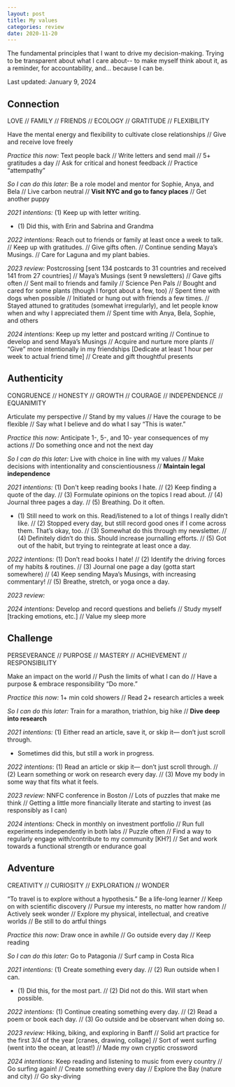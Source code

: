 ```yaml
---
layout: post
title: My values
categories: review
date: 2020-11-20
---
```


The fundamental principles that I want to drive my decision-making. Trying to be transparent about what I care about-- to make myself think about it, as a reminder, for accountability, and... because I can be.

Last updated: January 9, 2024

## Connection

LOVE // FAMILY // FRIENDS // ECOLOGY // GRATITUDE // FLEXIBILITY

Have the mental energy and flexibility to cultivate close relationships // Give and receive love freely

*Practice this now:* Text people back // Write letters and send mail // 5+ gratitudes a day // Ask for critical and honest feedback // Practice “attempathy”

*So I can do this later:*  Be a role model and mentor for Sophie, Anya, and Bela // Live carbon neutral // **Visit NYC and go to fancy places** // Get another puppy

*2021 intentions:* (1) Keep up with letter writing.

- (1) Did this, with Erin and Sabrina and Grandma

*2022 intentions:* Reach out to friends or family at least once a week to talk. // Keep up with gratitudes. // Give gifts often. // Continue sending Maya’s Musings. // Care for Laguna and my plant babies.

*2023 review:* Postcrossing [sent 134 postcards to 31 countries and  received 141 from 27 countries] // Maya’s Musings (sent 9 newsletters) // Gave gifts often // Sent mail to friends and family // Science Pen Pals // Bought and cared for some plants (though I forgot about a few, too) // Spent time with dogs when possible // Initiated or hung out with friends a few times. // Stayed attuned to gratitudes (somewhat irregularly), and let people know when and why I appreciated them  // Spent time with Anya, Bela, Sophie, and others 

*2024 intentions:* Keep up my letter and postcard writing // Continue to develop and send Maya’s Musings // Acquire and nurture more plants // “Give” more intentionally in my friendships [Dedicate at least 1 hour per week to actual friend time]  // Create and gift thoughtful presents

## Authenticity

CONGRUENCE // HONESTY // GROWTH  // COURAGE // INDEPENDENCE // EQUANIMITY

Articulate my perspective // Stand by my values // Have the courage to be flexible // Say what I believe and do what I say
“This is water.” 

*Practice this now:* Anticipate 1-, 5-, and 10- year consequences of my actions // Do something once and not the next day

*So I can do this later:* Live with choice in line with my values // Make decisions with intentionality and conscientiousness  // **Maintain legal independence**

*2021 intentions:* (1) Don't keep reading books I hate. // (2) Keep finding a quote of the day. // (3) Formulate opinions on the topics I read about. // (4) Journal three pages a day. // (5) Breathing. Do it often.

- (1) Still need to work on this. Read/listened to a lot of things I really didn’t like. // (2) Stopped every day, but still record good ones if I come across them. That’s okay, too. // (3) Somewhat do this through my newsletter. // (4) Definitely didn’t do this. Should increase journalling efforts. // (5) Got out of the habit, but trying to reintegrate at least once a day.

*2022 intentions:* (1) Don’t read books I hate! // (2) Identify the driving forces of my habits & routines. // (3) Journal one page a day (gotta start somewhere) // (4) Keep sending Maya’s Musings, with increasing commentary! // (5) Breathe, stretch, or yoga once a day.

*2023 review:* 

*2024 intentions:*  Develop and record questions and beliefs // Study myself [tracking emotions, etc.] // Value my sleep more  

## Challenge

PERSEVERANCE // PURPOSE // MASTERY // ACHIEVEMENT // RESPONSIBILITY

Make an impact on the world // Push the limits of what I can do // Have a purpose & embrace responsibility
“Do more.”

*Practice this now:* 1+ min cold showers // Read 2+ research articles a week 

*So I can do this later:* Train for a marathon, triathlon, big hike // **Dive deep into research**

*2021 intentions:* (1) Either read an article, save it, or skip it— don’t just scroll through.

- Sometimes did this, but still a work in progress.

*2022 intentions*: (1) Read an article or skip it— don’t just scroll through. // (2) Learn something or work on research every day. // (3) Move my body in some way that fits what it feels.  

*2023 review:* NNFC conference in Boston // Lots of puzzles that make me think // Getting a little more financially literate and starting to invest (as responsibly as I can) 

*2024 intentions:* Check in monthly on investment portfolio // Run full experiments independently in both labs // Puzzle often // Find a way to regularly engage with/contribute to my community [KH?] // Set and work towards a functional strength or endurance goal

## Adventure

CREATIVITY // CURIOSITY // EXPLORATION // WONDER

“To travel is to explore without a hypothesis.”
Be a life-long learner // Keep on with scientific discovery // Pursue my interests, no matter how random // Actively seek wonder // Explore my physical, intellectual, and creative worlds // Be still to do artful things

*Practice this now:* Draw once in awhile // Go outside every day // Keep reading

*So I can do this later:* Go to Patagonia // Surf camp in Costa Rica

*2021 intentions:*  (1) Create something every day. // (2) Run outside when I can.

- (1) Did this, for the most part. // (2) Did not do this. Will start when possible.

*2022 intentions:* (1) Continue creating something every day. // (2) Read a poem or book each day. // (3) Go outside and be observant when doing so. 

*2023 review:* Hiking, biking, and exploring in Banff // Solid art practice for the first 3/4 of the year [cranes, drawing, collage] // Sort of went surfing (went into the ocean, at least!) // Made my own cryptic crossword

*2024 intentions:* Keep reading and listening to music from every country // Go surfing again! // Create something every day // Explore the Bay (nature and city) // Go sky-diving


